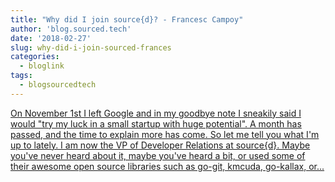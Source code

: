 ```yaml
---
title: "Why did I join source{d}? - Francesc Campoy"
author: 'blog.sourced.tech'
date: '2018-02-27'
slug: why-did-i-join-sourced-frances
categories:
  - bloglink
tags:
  - blogsourcedtech
---
```


[On November 1st I left Google and in my goodbye note I sneakily said I would "try my luck in a small startup with huge potential". A month has passed, and the time to explain more has come. So let me tell you what I'm up to lately. I am now the VP of Developer Relations at source{d}. Maybe you've never heard about it, maybe you've heard a bit, or used some of their awesome open source libraries such as go-git, kmcuda, go-kallax, or...<click to read more>](https://blog.sourced.tech//blog.sourced.tech/post/why-i-joined-sourced-francesc/)

